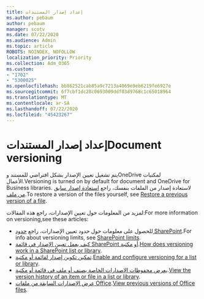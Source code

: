 ```yaml
---
title: إعداد إصدار المستندات
ms.author: pebaum
author: pebaum
manager: scotv
ms.date: 07/22/2020
ms.audience: Admin
ms.topic: article
ROBOTS: NOINDEX, NOFOLLOW
localization_priority: Priority
ms.collection: Adm_O365
ms.custom:
- "1702"
- "5300025"
ms.openlocfilehash: bb862521cab85a9c7213a4069e9eb6219fe6927e
ms.sourcegitcommit: 6f7cbf1dc28c0693009ddf03d9768c1c65018964
ms.translationtype: MT
ms.contentlocale: ar-SA
ms.lasthandoff: 07/22/2020
ms.locfileid: "45423267"
---
```

# <a name="document-versioning"></a><span data-ttu-id="c40a5-102">إعداد إصدار المستندات</span><span class="sxs-lookup"><span data-stu-id="c40a5-102">Document versioning</span></span>

<span data-ttu-id="c40a5-103">يتم تشغيل تعيين الإصدار بشكل افتراضي للمستند وOneDrive لمكتبات الأعمال.</span><span class="sxs-lookup"><span data-stu-id="c40a5-103">Versioning is turned on by default for document and OneDrive for Business libraries.</span></span> <span data-ttu-id="c40a5-104">لاستعادة إصدار من الملفات بنفسك، راجع [استعادة إصدار سابق من ملف](https://support.office.com/article/restore-a-previous-version-of-a-file-in-onedrive-159cad6d-d76e-4981-88ef-de6e96c93893?ui=en-US&rs=en-US&ad=US).</span><span class="sxs-lookup"><span data-stu-id="c40a5-104">To restore a version of the files yourself, see [Restore a previous version of a file](https://support.office.com/article/restore-a-previous-version-of-a-file-in-onedrive-159cad6d-d76e-4981-88ef-de6e96c93893?ui=en-US&rs=en-US&ad=US).</span></span>  

<span data-ttu-id="c40a5-105">لمزيد من المعلومات حول تعيين الإصدارات، راجع هذه المقالات:</span><span class="sxs-lookup"><span data-stu-id="c40a5-105">For more information on versioning,see these articles:</span></span>  

- <span data-ttu-id="c40a5-106">للحصول على معلومات حول حدود تعيين الإصدارات، راجع [حدود SharePoint](https://docs.microsoft.com/office365/servicedescriptions/sharepoint-online-service-description/sharepoint-online-limits).</span><span class="sxs-lookup"><span data-stu-id="c40a5-106">For info about versioning limits, see [SharePoint limits](https://docs.microsoft.com/office365/servicedescriptions/sharepoint-online-service-description/sharepoint-online-limits).</span></span>     
- <span data-ttu-id="c40a5-107">[كيف يعمل تعيين الإصدار في قائمة SharePoint أو مكتبة](https://support.office.com/article/how-does-versioning-work-in-a-sharepoint-list-or-library-0f6cd105-974f-44a4-aadb-43ac5bdfd247).</span><span class="sxs-lookup"><span data-stu-id="c40a5-107">[How does versioning work in a SharePoint list or library](https://support.office.com/article/how-does-versioning-work-in-a-sharepoint-list-or-library-0f6cd105-974f-44a4-aadb-43ac5bdfd247).</span></span>
- <span data-ttu-id="c40a5-108">[تمكين تكوين إصدار لقائمة أو مكتبة](https://support.office.com/article/enable-and-configure-versioning-for-a-list-or-library-1555d642-23ee-446a-990a-bcab618c7a37?ocmsassetID=HA102772148&CTT=3&CorrelationId=52441bb1-a619-4375-89d5-19d28769890f&ui=en-US&rs=en-US&ad=US).</span><span class="sxs-lookup"><span data-stu-id="c40a5-108">[Enable and configure versioning for a list or library](https://support.office.com/article/enable-and-configure-versioning-for-a-list-or-library-1555d642-23ee-446a-990a-bcab618c7a37?ocmsassetID=HA102772148&CTT=3&CorrelationId=52441bb1-a619-4375-89d5-19d28769890f&ui=en-US&rs=en-US&ad=US).</span></span>
- <span data-ttu-id="c40a5-109">[يعرض محفوظات الإصدارات الخاصة بصنف أو ملف في قائمة أو مكتبة](https://support.office.com/article/View-the-version-history-of-an-item-or-file-in-a-list-or-library-53262060-5092-424D-A50B-C798B0EC32B1).</span><span class="sxs-lookup"><span data-stu-id="c40a5-109">[View the version history of an item or file in a list or library](https://support.office.com/article/View-the-version-history-of-an-item-or-file-in-a-list-or-library-53262060-5092-424D-A50B-C798B0EC32B1).</span></span>
- <span data-ttu-id="c40a5-110">[عرض الإصدارات السابقة من ملفات Office](https://support.office.com/article/view-previous-versions-of-office-files-5c1e076f-a9c9-41b8-8ace-f77b9642e2c2).</span><span class="sxs-lookup"><span data-stu-id="c40a5-110">[View previous versions of Office files](https://support.office.com/article/view-previous-versions-of-office-files-5c1e076f-a9c9-41b8-8ace-f77b9642e2c2).</span></span>